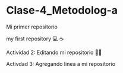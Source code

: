 # Clase-4_Metodolog-a

Mi primer repositorio

my first repository 💻 ☕

Actividad 2: Editando mi repositorio 👨‍💻

Activdad 3: Agregando linea a mi repositorio 
